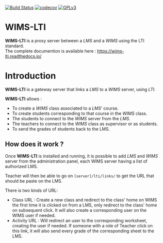 [![Build Status](https://travis-ci.org/PremierLangage/wims-lti.svg?branch=master)](https://travis-ci.org/PremierLangage/wims-lti)
[![codecov](https://codecov.io/gh/PremierLangage/wims-lti/branch/master/graph/badge.svg)](https://codecov.io/gh/PremierLangage/wims-lti)
[![GPLv3](https://img.shields.io/badge/license-GPLv3-brightgreen.svg)](#)


# WIMS-LTI

**WIMS-LTI** is a proxy server between a *LMS* and a *WIMS* using the LTI standard.  
The complete documention is available here : https://wims-lti.readthedocs.io/



# Introduction

**WIMS-LTI** is a gateway server that links a *LMS* to a *WIMS* server, using *LTI*.

**WIMS-LTI** allows :

* To create a *WIMS* class associated to a *LMS*' course.
* To create students corresponding to that course in the *WIMS* class.
* The students to connect to the *WIMS* server from the *LMS*.
* The teachers to connect to the *WIMS* class as supervisor or as students.
* To send the grades of students back to the LMS.


## How does it work ?

Once **WIMS-LTI** is installed and running, it is possible to add *LMS* and *WIMS* server
from the administration panel, each WIMS server having a list of authorized LMS.

Teacher will then be able to go on `[server]/lti/links/` to get the URL that should be
paste on the LMS.

There is two kinds of URL:

* Class URL : Create a new class and redirect to the class' home on WIMS the first time it is
    clicked on from a LMS, only redirect to the class' home on subsequent click. It will also create
    a corresponding user on the WIMS user if needed.
* Activity URL : Will redirect an user to the corresponding worksheet, creating the user if needed.
    If someone with a role of Teacher click on this link, it will also send every grade of the
    corresponding sheet to the LMS.
